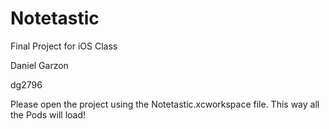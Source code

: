Notetastic
==========

Final Project for iOS Class

Daniel Garzon

dg2796

Please open the project using the Notetastic.xcworkspace file. This way all the Pods will load!
